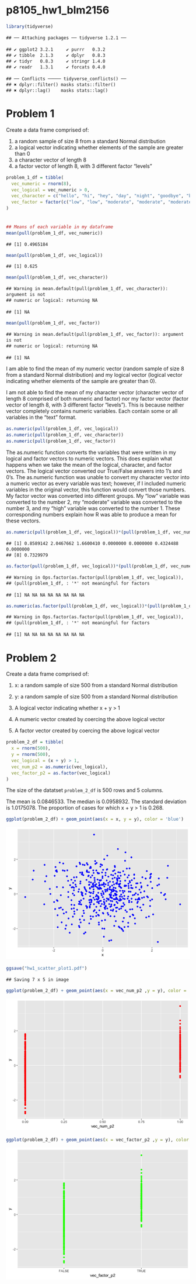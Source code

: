 p8105\_hw1\_blm2156
================

``` r
library(tidyverse)
```

    ## ── Attaching packages ── tidyverse 1.2.1 ──

    ## ✔ ggplot2 3.2.1     ✔ purrr   0.3.2
    ## ✔ tibble  2.1.3     ✔ dplyr   0.8.3
    ## ✔ tidyr   0.8.3     ✔ stringr 1.4.0
    ## ✔ readr   1.3.1     ✔ forcats 0.4.0

    ## ── Conflicts ───── tidyverse_conflicts() ──
    ## ✖ dplyr::filter() masks stats::filter()
    ## ✖ dplyr::lag()    masks stats::lag()

# Problem 1

Create a data frame comprised of:

1)  a random sample of size 8 from a standard Normal distribution
2)  a logical vector indicating whether elements of the sample are
    greater than 0
3)  a character vector of length 8
4)  a factor vector of length 8, with 3 different factor “levels”

<!-- end list -->

``` r
problem_1_df = tibble(
  vec_numeric = rnorm(8),
  vec_logical = vec_numeric > 0,
  vec_character = c("hello", "hi", "hey", "day", "night", "goodbye", "bye", "goodnight"),
  vec_factor = factor(c("low", "low", "moderate", "moderate", "moderate", "moderate", "high", "high"))
)


## Means of each variable in my dataframe
mean(pull(problem_1_df, vec_numeric))
```

    ## [1] 0.4965184

``` r
mean(pull(problem_1_df, vec_logical))
```

    ## [1] 0.625

``` r
mean(pull(problem_1_df, vec_character))
```

    ## Warning in mean.default(pull(problem_1_df, vec_character)): argument is not
    ## numeric or logical: returning NA

    ## [1] NA

``` r
mean(pull(problem_1_df, vec_factor))
```

    ## Warning in mean.default(pull(problem_1_df, vec_factor)): argument is not
    ## numeric or logical: returning NA

    ## [1] NA

I am able to find the mean of my numeric vector (random sample of size 8
from a standard Normal distribution) and my logical vector (logical
vector indicating whether elements of the sample are greater than 0).

I am not able to find the mean of my character vector (character vector
of length 8 comprised of both numeric and factor) nor my factor vector
(factor vector of length 8, with 3 different factor “levels”). This is
because neither vector completely contains numeric variables. Each
contain some or all variables in the “text” format.

``` r
as.numeric(pull(problem_1_df, vec_logical))
as.numeric(pull(problem_1_df, vec_character))
as.numeric(pull(problem_1_df, vec_factor))
```

The as.numeric function converts the variables that were written in my
logical and factor vectors to numeric vectors. This does explain what
happens when we take the mean of the logical, character, and factor
vectors. The logical vector converted our True/False answers into 1’s
and 0’s. The as.numeric function was unable to convert my character
vector into a numeric vector as every variable was text; however, if I
included numeric variables in the original vector, this function would
convert those numbers. My factor vector was converted into different
groups. My “low” variable was converted to the number 2, my “moderate”
variable was converted to the number 3, and my “high” variable was
converted to the number 1. These corresponding numbers explain how R was
able to produce a mean for these
vectors.

``` r
as.numeric(pull(problem_1_df, vec_logical))*(pull(problem_1_df, vec_numeric))
```

    ## [1] 0.8589142 2.0467662 1.6600410 0.0000000 0.0000000 0.4324488 0.0000000
    ## [8] 0.7329979

``` r
as.factor(pull(problem_1_df, vec_logical))*(pull(problem_1_df, vec_numeric))
```

    ## Warning in Ops.factor(as.factor(pull(problem_1_df, vec_logical)),
    ## (pull(problem_1_df, : '*' not meaningful for factors

    ## [1] NA NA NA NA NA NA NA NA

``` r
as.numeric(as.factor(pull(problem_1_df, vec_logical))*(pull(problem_1_df, vec_numeric)))
```

    ## Warning in Ops.factor(as.factor(pull(problem_1_df, vec_logical)),
    ## (pull(problem_1_df, : '*' not meaningful for factors

    ## [1] NA NA NA NA NA NA NA NA

# Problem 2

Create a data frame comprised of:

1)  x: a random sample of size 500 from a standard Normal distribution

2)  y: a random sample of size 500 from a standard Normal distribution

3)  A logical vector indicating whether x + y \> 1

4)  A numeric vector created by coercing the above logical vector

5)  A factor vector created by coercing the above logical vector

<!-- end list -->

``` r
problem_2_df = tibble(
  x = rnorm(500),
  y = rnorm(500),
  vec_logical = (x + y) > 1,
  vec_num_p2 = as.numeric(vec_logical),
  vec_factor_p2 = as.factor(vec_logical)
)
```

The size of the datatset `problem_2_df` is 500 rows and 5 columns.

The mean is 0.0846533. The median is 0.0958932. The standard deviation
is 1.0175078. The proportion of cases for which x + y \> 1 is
0.268.

``` r
ggplot(problem_2_df) + geom_point(aes(x = x, y = y), color = 'blue')
```

![](p8105_hw1_blm2156_files/figure-gfm/unnamed-chunk-6-1.png)<!-- -->

``` r
ggsave("hw1_scatter_plot1.pdf")
```

    ## Saving 7 x 5 in image

``` r
ggplot(problem_2_df) + geom_point(aes(x = vec_num_p2 ,y = y), color = 'red')
```

![](p8105_hw1_blm2156_files/figure-gfm/unnamed-chunk-6-2.png)<!-- -->

``` r
ggplot(problem_2_df) + geom_point(aes(x = vec_factor_p2 ,y = y), color = 'green')
```

![](p8105_hw1_blm2156_files/figure-gfm/unnamed-chunk-6-3.png)<!-- -->
